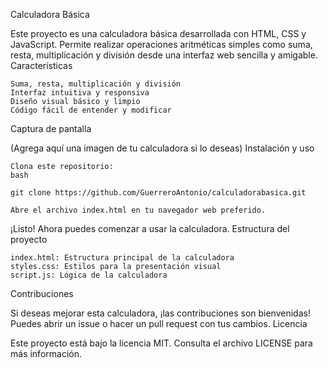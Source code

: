 Calculadora Básica

Este proyecto es una calculadora básica desarrollada con HTML, CSS y JavaScript. Permite realizar operaciones aritméticas simples como suma, resta, multiplicación y división desde una interfaz web sencilla y amigable.
Características

    Suma, resta, multiplicación y división
    Interfaz intuitiva y responsiva
    Diseño visual básico y limpio
    Código fácil de entender y modificar

Captura de pantalla

(Agrega aquí una imagen de tu calculadora si lo deseas)
Instalación y uso

    Clona este repositorio:
    bash

    git clone https://github.com/GuerreroAntonio/calculadorabasica.git

    Abre el archivo index.html en tu navegador web preferido.

¡Listo! Ahora puedes comenzar a usar la calculadora.
Estructura del proyecto

    index.html: Estructura principal de la calculadora
    styles.css: Estilos para la presentación visual
    script.js: Lógica de la calculadora

Contribuciones

Si deseas mejorar esta calculadora, ¡las contribuciones son bienvenidas! Puedes abrir un issue o hacer un pull request con tus cambios.
Licencia

Este proyecto está bajo la licencia MIT. Consulta el archivo LICENSE para más información.